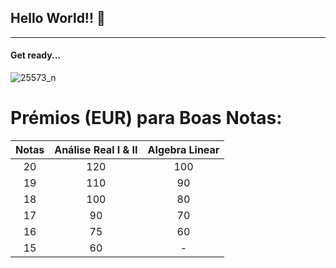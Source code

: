 ## Hello World!! 👋
---

#### Get ready...


![25573_n](https://user-images.githubusercontent.com/54159016/142757453-ba34efa4-4643-4a95-8f28-5531ab7f7d76.jpg)

# Prémios (EUR) para Boas Notas:

| Notas | Análise Real I & II | Algebra Linear |
|:-----:|:-------------------:|:--------------:|
|   20  |         120         |       100      |
|   19  |         110         |       90       |
|   18  |         100         |       80       |
|   17  |          90         |       70       |
|   16  |          75         |       60       |
|   15  |          60         |        -       |

